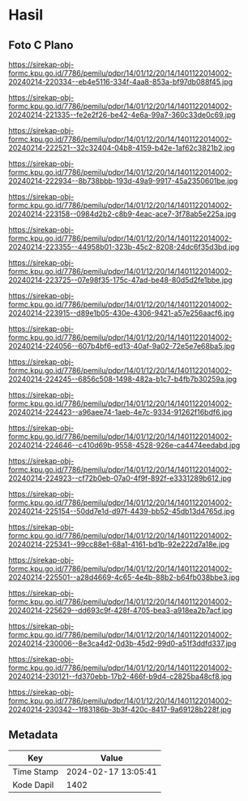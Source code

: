 # Hasil

## Foto C Plano

https://sirekap-obj-formc.kpu.go.id/7786/pemilu/pdpr/14/01/12/20/14/1401122014002-20240214-220334--eb4e5116-334f-4aa8-853a-bf97db088f45.jpg

https://sirekap-obj-formc.kpu.go.id/7786/pemilu/pdpr/14/01/12/20/14/1401122014002-20240214-221335--fe2e2f26-be42-4e6a-99a7-360c33de0c69.jpg

https://sirekap-obj-formc.kpu.go.id/7786/pemilu/pdpr/14/01/12/20/14/1401122014002-20240214-222521--32c32404-04b8-4159-b42e-1af62c3821b2.jpg

https://sirekap-obj-formc.kpu.go.id/7786/pemilu/pdpr/14/01/12/20/14/1401122014002-20240214-222934--8b738bbb-193d-49a9-9917-45a2350601be.jpg

https://sirekap-obj-formc.kpu.go.id/7786/pemilu/pdpr/14/01/12/20/14/1401122014002-20240214-223158--0984d2b2-c8b9-4eac-ace7-3f78ab5e225a.jpg

https://sirekap-obj-formc.kpu.go.id/7786/pemilu/pdpr/14/01/12/20/14/1401122014002-20240214-223355--44958b01-323b-45c2-8208-24dc6f35d3bd.jpg

https://sirekap-obj-formc.kpu.go.id/7786/pemilu/pdpr/14/01/12/20/14/1401122014002-20240214-223725--07e98f35-175c-47ad-be48-80d5d2fe1bbe.jpg

https://sirekap-obj-formc.kpu.go.id/7786/pemilu/pdpr/14/01/12/20/14/1401122014002-20240214-223915--d89e1b05-430e-4306-9421-a57e256aacf6.jpg

https://sirekap-obj-formc.kpu.go.id/7786/pemilu/pdpr/14/01/12/20/14/1401122014002-20240214-224056--607b4bf6-ed13-40af-9a02-72e5e7e68ba5.jpg

https://sirekap-obj-formc.kpu.go.id/7786/pemilu/pdpr/14/01/12/20/14/1401122014002-20240214-224245--6856c508-1498-482a-b1c7-b4fb7b30259a.jpg

https://sirekap-obj-formc.kpu.go.id/7786/pemilu/pdpr/14/01/12/20/14/1401122014002-20240214-224423--a96aee74-1aeb-4e7c-9334-91262f16bdf6.jpg

https://sirekap-obj-formc.kpu.go.id/7786/pemilu/pdpr/14/01/12/20/14/1401122014002-20240214-224646--c410d69b-9558-4528-926e-ca4474eedabd.jpg

https://sirekap-obj-formc.kpu.go.id/7786/pemilu/pdpr/14/01/12/20/14/1401122014002-20240214-224923--cf72b0eb-07a0-4f9f-892f-e3331289b612.jpg

https://sirekap-obj-formc.kpu.go.id/7786/pemilu/pdpr/14/01/12/20/14/1401122014002-20240214-225154--50dd7e1d-d97f-4439-bb52-45db13d4765d.jpg

https://sirekap-obj-formc.kpu.go.id/7786/pemilu/pdpr/14/01/12/20/14/1401122014002-20240214-225341--99cc88e1-68a1-4161-bd1b-92e222d7a18e.jpg

https://sirekap-obj-formc.kpu.go.id/7786/pemilu/pdpr/14/01/12/20/14/1401122014002-20240214-225501--a28d4669-4c65-4e4b-88b2-b64fb038bbe3.jpg

https://sirekap-obj-formc.kpu.go.id/7786/pemilu/pdpr/14/01/12/20/14/1401122014002-20240214-225629--dd693c9f-428f-4705-bea3-a918ea2b7acf.jpg

https://sirekap-obj-formc.kpu.go.id/7786/pemilu/pdpr/14/01/12/20/14/1401122014002-20240214-230006--8e3ca4d2-0d3b-45d2-99d0-a51f3ddfd337.jpg

https://sirekap-obj-formc.kpu.go.id/7786/pemilu/pdpr/14/01/12/20/14/1401122014002-20240214-230121--fd370ebb-17b2-466f-b9d4-c2825ba48cf8.jpg

https://sirekap-obj-formc.kpu.go.id/7786/pemilu/pdpr/14/01/12/20/14/1401122014002-20240214-230342--1f83186b-3b3f-420c-8417-9a69128b228f.jpg


## Metadata

| Key        | Value               |
| ---------- | ------------------- |
| Time Stamp | 2024-02-17 13:05:41 |
| Kode Dapil | 1402                |



